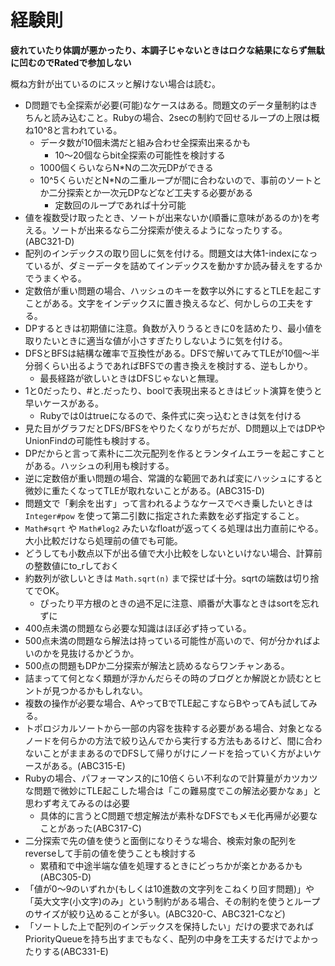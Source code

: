 # 経験則

**疲れていたり体調が悪かったり、本調子じゃないときはロクな結果にならず無駄に凹むのでRatedで参加しない**

概ね方針が出ているのにスッと解けない場合は読む。

- D問題でも全探索が必要(可能)なケースはある。問題文のデータ量制約はきちんと読み込むこと。Rubyの場合、2secの制約で回せるループの上限は概ね10^8と言われている。
    - データ数が10個未満だと組み合わせ全探索出来るかも
        - 10～20個ならbit全探索の可能性を検討する
    - 1000個くらいならN*Nの二次元DPができる
    - 10^5くらいだとN*Nの二重ループが間に合わないので、事前のソートとか二分探索とか一次元DPなどなど工夫する必要がある
        - 定数回のループであれば十分可能
- 値を複数受け取ったとき、ソートが出来ないか(順番に意味があるのか)を考える。ソートが出来るなら二分探索が使えるようになったりする。(ABC321-D)
- 配列のインデックスの取り回しに気を付ける。問題文は大体1-indexになっているが、ダミーデータを詰めてインデックスを動かすか読み替えをするかでうまくやる。
- 定数倍が重い問題の場合、ハッシュのキーを数字以外にするとTLEを起こすことがある。文字をインデックスに置き換えるなど、何かしらの工夫をする。
- DPするときは初期値に注意。負数が入りうるときに0を詰めたり、最小値を取りたいときに適当な値が小さすぎたりしないように気を付ける。
- DFSとBFSは結構な確率で互換性がある。DFSで解いてみてTLEが10個～半分弱くらい出るようであればBFSでの書き換えを検討する、逆もしかり。
    - 最長経路が欲しいときはDFSじゃないと無理。
- 1と0だったり、#と.だったり、boolで表現出来るときはビット演算を使うと早いケースがある。
    - Rubyでは0はtrueになるので、条件式に突っ込むときは気を付ける
- 見た目がグラフだとDFS/BFSをやりたくなりがちだが、D問題以上ではDPやUnionFindの可能性も検討する。
- DPだからと言って素朴に二次元配列を作るとランタイムエラーを起こすことがある。ハッシュの利用も検討する。
- 逆に定数倍が重い問題の場合、常識的な範囲であれば変にハッシュにすると微妙に重たくなってTLEが取れないことがある。(ABC315-D)
- 問題文で「剰余を出す」って言われるようなケースでべき乗したいときは `Integer#pow` を使って第二引数に指定された素数を必ず指定すること。
- `Math#sqrt` や `Math#log2` みたいなfloatが返ってくる処理は出力直前にやる。大小比較だけなら処理前の値でも可能。
- どうしても小数点以下が出る値で大小比較をしないといけない場合、計算前の整数値にto_rしておく
- 約数列が欲しいときは `Math.sqrt(n)` まで探せば十分。sqrtの端数は切り捨てでOK。
    - ぴったり平方根のときの過不足に注意、順番が大事なときはsortを忘れずに
- 400点未満の問題なら必要な知識はほぼ必ず持っている。
- 500点未満の問題なら解法は持っている可能性が高いので、何が分かればよいのかを見抜けるかどうか。
- 500点の問題もDPか二分探索が解法と読めるならワンチャンある。
- 詰まってて何となく類題が浮かんだらその時のブログとか解説とか読むとヒントが見つかるかもしれない。
- 複数の操作が必要な場合、AやってBでTLE起こすならBやってAも試してみる。
- トポロジカルソートから一部の内容を抜粋する必要がある場合、対象となるノードを何らかの方法で絞り込んでから実行する方法もあるけど、間に合わないことがままあるのでDFSして帰りがけにノードを拾っていく方がよいケースがある。(ABC315-E)
- Rubyの場合、パフォーマンス的に10倍くらい不利なので計算量がカツカツな問題で微妙にTLE起こした場合は「この難易度でこの解法必要かなぁ」と思わず考えてみるのは必要
    - 具体的に言うとC問題で想定解法が素朴なDFSでもメモ化再帰が必要なことがあった(ABC317-C)
- 二分探索で先の値を使うと面倒になりそうな場合、検索対象の配列をreverseして手前の値を使うことも検討する
    - 累積和で中途半端な値を処理するときにどっちかが楽とかあるかも(ABC305-D)
- 「値が0～9のいずれか(もしくは10進数の文字列をこねくり回す問題)」や「英大文字(小文字)のみ」という制約がある場合、その制約を使うとループのサイズが絞り込めることが多い。(ABC320-C、ABC321-Cなど)
- 「ソートした上で配列のインデックスを保持したい」だけの要求であればPriorityQueueを持ち出すまでもなく、配列の中身を工夫するだけでよかったりする(ABC331-E)
